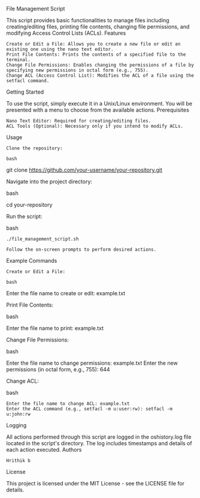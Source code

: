 File Management Script

This script provides basic functionalities to manage files including creating/editing files, printing file contents, changing file permissions, and modifying Access Control Lists (ACLs).
Features

    Create or Edit a File: Allows you to create a new file or edit an existing one using the nano text editor.
    Print File Contents: Prints the contents of a specified file to the terminal.
    Change File Permissions: Enables changing the permissions of a file by specifying new permissions in octal form (e.g., 755).
    Change ACL (Access Control List): Modifies the ACL of a file using the setfacl command.

Getting Started

To use the script, simply execute it in a Unix/Linux environment. You will be presented with a menu to choose from the available actions.
Prerequisites

    Nano Text Editor: Required for creating/editing files.
    ACL Tools (Optional): Necessary only if you intend to modify ACLs.

Usage

    Clone the repository:

    bash

git clone https://github.com/your-username/your-repository.git

Navigate into the project directory:

bash

cd your-repository

Run the script:

bash

    ./file_management_script.sh

    Follow the on-screen prompts to perform desired actions.

Example Commands

    Create or Edit a File:

    bash

Enter the file name to create or edit: example.txt

Print File Contents:

bash

Enter the file name to print: example.txt

Change File Permissions:

bash

Enter the file name to change permissions: example.txt
Enter the new permissions (in octal form, e.g., 755): 644

Change ACL:

bash

    Enter the file name to change ACL: example.txt
    Enter the ACL command (e.g., setfacl -m u:user:rw): setfacl -m u:john:rw

Logging

All actions performed through this script are logged in the oshistory.log file located in the script's directory. The log includes timestamps and details of each action executed.
Authors

    Hrithik b

License

This project is licensed under the MIT License - see the LICENSE file for details.
